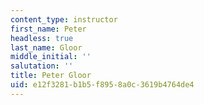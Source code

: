 ```yaml
---
content_type: instructor
first_name: Peter
headless: true
last_name: Gloor
middle_initial: ''
salutation: ''
title: Peter Gloor
uid: e12f3281-b1b5-f895-8a0c-3619b4764de4
---
```


